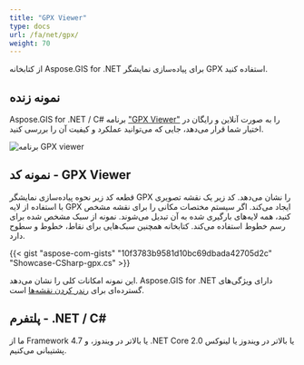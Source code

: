 ```yaml
---
title: "GPX Viewer"
type: docs
url: /fa/net/gpx/
weight: 70
---
```


از کتابخانه Aspose.GIS for .NET برای پیاده‌سازی نمایشگر GPX استفاده کنید.

## **نمونه زنده**

Aspose.GIS for .NET / C# برنامه ["GPX Viewer"](https://products.aspose.app/gis/viewer/gpx) را به صورت آنلاین و رایگان در اختیار شما قرار می‌دهد، جایی که می‌توانید عملکرد و کیفیت آن را بررسی کنید.

![برنامه GPX viewer](viewer.png)

## **نمونه کد - GPX Viewer**

قطعه کد زیر نحوه پیاده‌سازی نمایشگر GPX را نشان می‌دهد. کد زیر یک نقشه تصویری با استفاده از لایه GPX ایجاد می‌کند. اگر سیستم مختصات مکانی را برای نقشه مشخص کنید، همه لایه‌های بارگیری شده به آن تبدیل می‌شوند.
نمونه از سبک مشخص شده برای رسم خطوط استفاده می‌کند. کتابخانه همچنین سبک‌هایی برای نقاط، خطوط و سطوح دارد.

{{< gist "aspose-com-gists" "10f3783b9581d10bc69dbada42705d2c" "Showcase-CSharp-gpx.cs" >}}

این نمونه امکانات کلی را نشان می‌دهد. Aspose.GIS for .NET دارای ویژگی‌های گسترده‌ای برای [رندر کردن نقشه‌ها](https://docs.aspose.com/gis/net/map-rendering/) است.

## **پلتفرم - .NET / C#**

ما از Framework 4.7 یا بالاتر در ویندوز، و .NET Core 2.0 یا بالاتر در ویندوز یا لینوکس پشتیبانی می‌کنیم.
